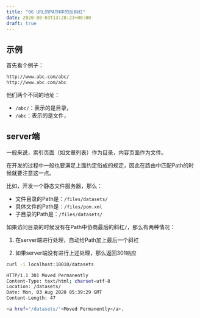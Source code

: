 ```yaml
---
title: "06 URL的PATH中的反斜杠"
date: 2020-08-03T13:28:23+08:00
draft: true
---
```


## 示例

首先看个例子：

```bash
http://www.abc.com/abc/
http://www.abc.com/abc
```

他们两个不同的地址：

- `/abc/`：表示的是目录，
- `/abc`：表示的是文件，

## server端

一般来说，索引页面（如文章列表）作为目录，内容页面作为文件。

在开发的过程中一般也要满足上面约定俗成的规定，因此在路由中匹配Path的时候就要注意这一点。

比如，开发一个静态文件服务器，那么：

- 文件目录的Path是：`/files/datasets/`
- 具体文件的Path是：`/files/pom.xml`
- 子目录的Path是：`/files/datasets/`

如果访问目录的时候没有在Path中协商最后的斜杠`/`，那么有两种情况：

1. 在server端进行处理，自动给Path加上最后一个斜杠

2. 如果server端没有进行上述处理，那么返回301响应

```bash
curl -i localhost:10010/datasets

HTTP/1.1 301 Moved Permanently
Content-Type: text/html; charset=utf-8
Location: /datasets/
Date: Mon, 03 Aug 2020 05:39:29 GMT
Content-Length: 47

<a href="/datasets/">Moved Permanently</a>.

```
